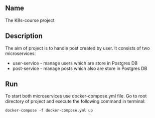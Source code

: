## Name
The K8s-course project

## Description
The aim of project is to handle post created by user. It consists of two microservices: 
- user-service - manage users which are store in Postgres DB
- post-service - manage posts which also are store in Postgres DB
## Run
To start both microservices use docker-compose.yml file. Go to root directory of project and execute the following command in terminal:

    docker-compose -f docker-compose.yml up

